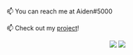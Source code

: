 📫 You can reach me at Aiden#5000

📫 Check out my <a href="https://unturnedliferp.com" rel="noopener noreferrer" target="_blank">project</a>!
<p align="center">
  <img src ="https://github-readme-stats.vercel.app/api?username=Aiden9034&show_icons=true&hide_border=true&include_all_commits=true&count_private=true&theme=dark">
  <img src ="https://github-readme-stats.vercel.app/api/top-langs/?username=Aiden9034&layout=compact&hide_border=true&langs_count=8&theme=dark">
</p>
